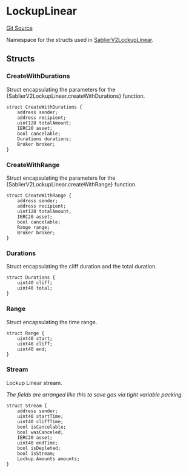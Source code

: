 # LockupLinear

[Git Source](https://github.com/sablier-labs/v2-core/blob/159e87a2f5af03967faf292df81fef93c14be2e2/src/types/DataTypes.sol)

Namespace for the structs used in
[SablierV2LockupLinear](docs/contracts/v2/reference/core/contract.SablierV2LockupLinear.md).

## Structs

### CreateWithDurations

Struct encapsulating the parameters for the {SablierV2LockupLinear.createWithDurations} function.

```solidity
struct CreateWithDurations {
    address sender;
    address recipient;
    uint128 totalAmount;
    IERC20 asset;
    bool cancelable;
    Durations durations;
    Broker broker;
}
```

### CreateWithRange

Struct encapsulating the parameters for the {SablierV2LockupLinear.createWithRange} function.

```solidity
struct CreateWithRange {
    address sender;
    address recipient;
    uint128 totalAmount;
    IERC20 asset;
    bool cancelable;
    Range range;
    Broker broker;
}
```

### Durations

Struct encapsulating the cliff duration and the total duration.

```solidity
struct Durations {
    uint40 cliff;
    uint40 total;
}
```

### Range

Struct encapsulating the time range.

```solidity
struct Range {
    uint40 start;
    uint40 cliff;
    uint40 end;
}
```

### Stream

Lockup Linear stream.

_The fields are arranged like this to save gas via tight variable packing._

```solidity
struct Stream {
    address sender;
    uint40 startTime;
    uint40 cliffTime;
    bool isCancelable;
    bool wasCanceled;
    IERC20 asset;
    uint40 endTime;
    bool isDepleted;
    bool isStream;
    Lockup.Amounts amounts;
}
```
